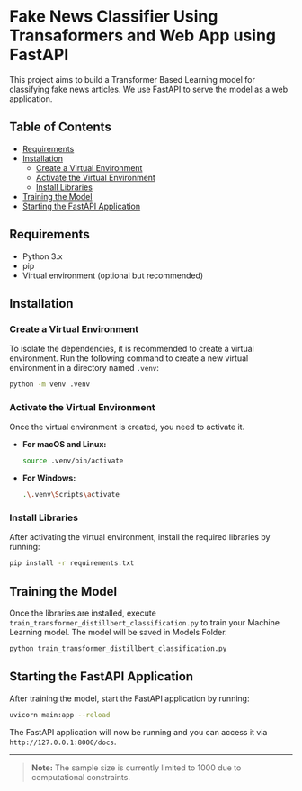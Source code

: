 
# Fake News Classifier Using Transaformers and Web App using FastAPI

This project aims to build a Transformer Based Learning model for classifying fake news articles. We use FastAPI to serve the model as a web application.

## Table of Contents

- [Requirements](#requirements)
- [Installation](#installation)
  - [Create a Virtual Environment](#create-a-virtual-environment)
  - [Activate the Virtual Environment](#activate-the-virtual-environment)
  - [Install Libraries](#install-libraries)
- [Training the Model](#training-the-model)
- [Starting the FastAPI Application](#starting-the-fastapi-application)

## Requirements

- Python 3.x
- pip
- Virtual environment (optional but recommended)

## Installation

### Create a Virtual Environment

To isolate the dependencies, it is recommended to create a virtual environment. Run the following command to create a new virtual environment in a directory named `.venv`:

```bash
python -m venv .venv
```

### Activate the Virtual Environment

Once the virtual environment is created, you need to activate it.

- **For macOS and Linux:**

    ```bash
    source .venv/bin/activate
    ```

- **For Windows:**

    ```bash
    .\.venv\Scripts\activate
    ```

### Install Libraries

After activating the virtual environment, install the required libraries by running:

```bash
pip install -r requirements.txt
```

## Training the Model

Once the libraries are installed, execute `train_transformer_distillbert_classification.py` to train your Machine Learning model. The model will be saved in Models Folder.

```bash
python train_transformer_distillbert_classification.py
```

## Starting the FastAPI Application

After training the model, start the FastAPI application by running:

```bash
uvicorn main:app --reload
```

The FastAPI application will now be running and you can access it via `http://127.0.0.1:8000/docs`. 

---


> **Note:** The sample size is currently limited to 1000 due to computational constraints.

